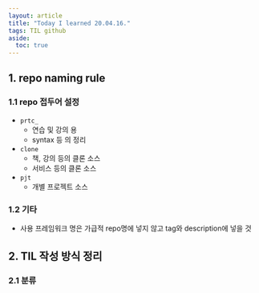 ```yaml
---
layout: article
title: "Today I learned 20.04.16."
tags: TIL github
aside:
  toc: true
---
```




## 1. repo naming rule

### 1.1 repo 접두어 설정

- `prtc_` 
  - 연습 및 강의 용
  - syntax 등 의 정리
- `clone`
  - 책, 강의 등의 클론 소스
  - 서비스 등의 클론 소스
- `pjt`
  - 개별 프로젝트 소스

### 1.2 기타

- 사용 프레임워크 명은 가급적 repo명에 넣지 않고 tag와 description에 넣을 것



## 2. TIL 작성 방식 정리

### 2.1 분류

​	